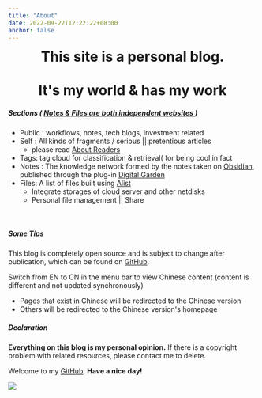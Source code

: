 ```yaml
---
title: "About"
date: 2022-09-22T12:22:22+08:00
anchor: false
---
```



<strong><center><span style="font-size:28px">This site is a personal blog.   <br><br>It's my world & has my work</span></center></strong>

##### Sections ( <u>Notes & Files are both independent websites </u> )

- Public : workflows, notes, tech blogs, investment related 
- Self : All kinds of fragments / serious || pretentious articles
	- please read [About Readers](https://eating.work/en/useless/about-readers/)
- Tags: tag cloud for classification & retrieval( for being cool in fact
- Notes : The knowledge network formed by the notes taken on <a href="https://obsidian.md/" target="_blank">Obsidian</a>, published through the plug-in <a href="https://github.com/oleeskild/obsidian-digital-garden" target="_blank">Digital Garden</a>
- Files: A list of files built using <a href="https://alist.nn.ci/" target="_blank">Alist</a>
	- Integrate storages of cloud server and other netdisks
	- Personal file management || Share
<br>

##### Some Tips
 This blog is completely open source and is subject to change after publication, which can be found on <a href="https://github.com/AlexLiu2022/blog" target="_blank">GitHub</a>.

Switch from EN to CN in the menu bar to view Chinese content (content is different and not updated synchronously)

- Pages that exist in Chinese  will be redirected to the Chinese version
- Others will be redirected to the Chinese version's homepage


##### Declaration

**Everything on this blog is my personal opinion.** If there is a copyright problem with related resources, please contact me to delete.<br>

Welcome to my <a href="https://github.com/AlexLiu2022" target="_blank">GitHub</a>. **Have a nice day!**

![](https://gcore.jsdelivr.net/gh/AlexLiu2022/resources/img/cloud.jpg)


<style>

.post-body {
margin-top: 2.7em !important;
}
#main {
	padding-top: 88px;
}
</style>

<script>
let title = document.querySelector('h1.post-title.p-name');
title.remove();
</script>